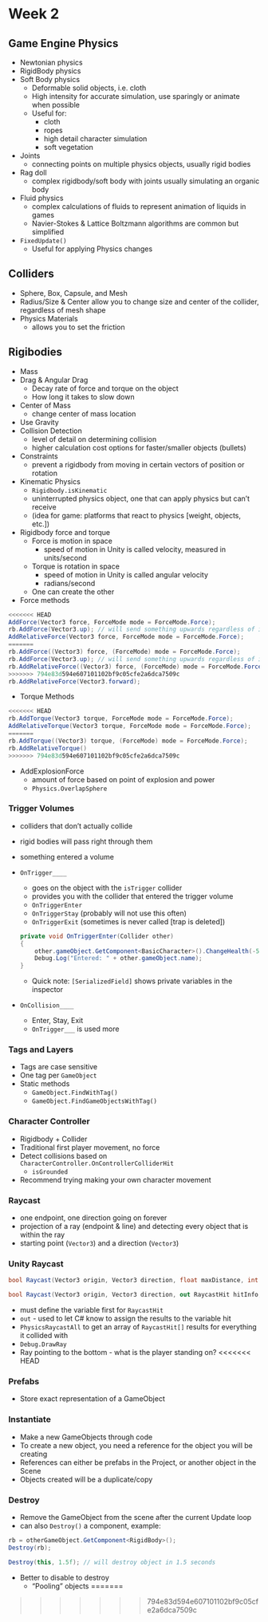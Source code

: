 # Week 2

## Game Engine Physics

- Newtonian physics
- RigidBody physics
- Soft Body physics
    - Deformable solid objects, i.e. cloth
    - High intensity for accurate simulation, use sparingly or animate when possible
    - Useful for:
        - cloth
        - ropes
        - high detail character simulation
        - soft vegetation
- Joints
    - connecting points on multiple physics objects, usually rigid bodies
- Rag doll
    - complex rigidbody/soft body with joints usually simulating an organic body
- Fluid physics
    - complex calculations of fluids to represent animation of liquids in games
    - Navier-Stokes & Lattice Boltzmann algorithms are common but simplified
- `FixedUpdate()`
    - Useful for applying Physics changes

## Colliders

- Sphere, Box, Capsule, and Mesh
- Radius/Size & Center allow you to change size and center of the collider, regardless of mesh shape
- Physics Materials
    - allows you to set the friction

## Rigibodies

- Mass
- Drag & Angular Drag
    - Decay rate of force and torque on the object
    - How long it takes to slow down
- Center of Mass
    - change center of mass location
- Use Gravity
- Collision Detection
    - level of detail on determining collision
    - higher calculation cost options for faster/smaller objects (bullets)
- Constraints
    - prevent a rigidbody from moving in certain vectors of position or rotation
- Kinematic Physics
    - `Rigidbody.isKinematic`
    - uninterrupted physics object, one that can apply physics but can’t receive
    - (idea for game: platforms that react to physics [weight, objects, etc.])
- Rigidbody force and torque
    - Force is motion in space
        - speed of motion in Unity is called velocity, measured in units/second
    - Torque is rotation in space
        - speed of motion in Unity is called angular velocity
        - radians/second
    - One can create the other
- Force methods

```csharp
<<<<<<< HEAD
AddForce(Vector3 force, ForceMode mode = ForceMode.Force);
rb.AddForce(Vector3.up); // will send something upwards regardless of its rotation
AddRelativeForce(Vector3 force, ForceMode mode = ForceMode.Force);
=======
rb.AddForce((Vector3) force, (ForceMode) mode = ForceMode.Force);
rb.AddForce(Vector3.up); // will send something upwards regardless of its rotation
rb.AddRelativeForce((Vector3) force, (ForceMode) mode = ForceMode.Force);
>>>>>>> 794e83d594e607101102bf9c05cfe2a6dca7509c
rb.AddRelativeForce(Vector3.forward);
```

- Torque Methods

```csharp
<<<<<<< HEAD
rb.AddTorque(Vector3 torque, ForceMode mode = ForceMode.Force);
AddRelativeTorque(Vector3 torque, ForceMode mode = ForceMode.Force);
=======
rb.AddTorque((Vector3) torque, (ForceMode) mode = ForceMode.Force);
rb.AddRelativeTorque()
>>>>>>> 794e83d594e607101102bf9c05cfe2a6dca7509c
```

- AddExplosionForce
    - amount of force based on point of explosion and power
    - `Physics.OverlapSphere`

### Trigger Volumes

- colliders that don’t actually collide
- rigid bodies will pass right through them
- something entered a volume
- `OnTrigger____`
    - goes on the object with the `isTrigger` collider
    - provides you with the collider that entered the trigger volume
    - `OnTriggerEnter`
    - `OnTriggerStay` (probably will not use this often)
    - `OnTriggerExit` (sometimes is never called [trap is deleted])
    
    ```csharp
    private void OnTriggerEnter(Collider other)
    {
    	other.gameObject.GetComponent<BasicCharacter>().ChangeHealth(-5);
    	Debug.Log("Entered: " + other.gameObject.name);
    }
    ```
    
    - Quick note: `[SerializedField]` shows private variables in the inspector
- `OnCollision____`
    - Enter, Stay, Exit
    - `OnTrigger___` is used more

### Tags and Layers

- Tags are case sensitive
- One tag per `GameObject`
- Static methods
    - `GameObject.FindWithTag()`
    - `GameObject.FindGameObjectsWithTag()`

### Character Controller

- Rigidbody + Collider
- Traditional first player movement, no force
- Detect collisions based on `CharacterController.OnControllerColliderHit`
    - `isGrounded`
- Recommend trying making your own character movement

### Raycast

- one endpoint, one direction going on forever
- projection of a ray (endpoint & line) and detecting every object that is within the ray
- starting point (`Vector3`) and a direction (`Vector3`)

### Unity Raycast

```csharp
bool Raycast(Vector3 origin, Vector3 direction, float maxDistance, int layerMask, QueryTriggerInteraction queryTriggerInteraction);

bool Raycast(Vector3 origin, Vector3 direction, out RaycastHit hitInfo, float maxDistance, int layerMask, QueryTriggerInteraction queryTriggerInteraction);
```

- must define the variable first for `RaycastHit`
- `out` - used to let C# know to assign the results to the variable hit
- `PhysicsRaycastAll` to get an array of `RaycastHit[]` results for everything it collided with
- `Debug.DrawRay`
- Ray pointing to the bottom - what is the player standing on?
<<<<<<< HEAD

### Prefabs

- Store exact representation of a GameObject

### Instantiate

- Make a new GameObjects through code
- To create a new object, you need a reference for the object you will be creating
- References can either be prefabs in the Project, or another object in the Scene
- Objects created will be a duplicate/copy

### Destroy

- Remove the GameObject from the scene after the current Update loop
- can also `Destroy()` a component, example:

```csharp
rb = otherGameObject.GetComponent<RigidBody>();
Destroy(rb);

Destroy(this, 1.5f); // will destroy object in 1.5 seconds
```

- Better to disable to destroy
    - “Pooling” objects
=======
>>>>>>> 794e83d594e607101102bf9c05cfe2a6dca7509c
